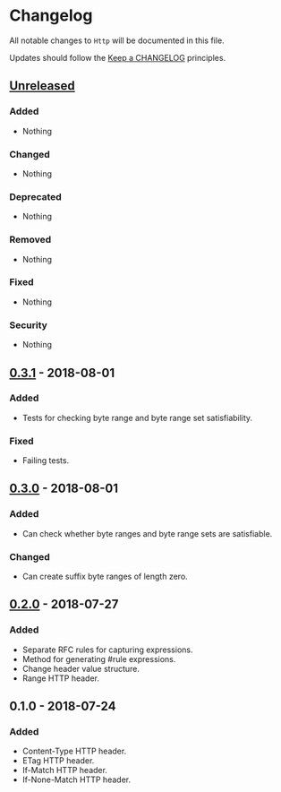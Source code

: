 # Changelog

All notable changes to `Http` will be documented in this file.

Updates should follow the [Keep a CHANGELOG](http://keepachangelog.com/) principles.

## [Unreleased](https://github.com/Stadly/HttpTest/compare/v0.3.1...HEAD)

### Added
- Nothing

### Changed
- Nothing

### Deprecated
- Nothing

### Removed
- Nothing

### Fixed
- Nothing

### Security
- Nothing

## [0.3.1](https://github.com/Stadly/HttpTest/compare/v0.3.0...v0.3.1) - 2018-08-01

### Added
- Tests for checking byte range and byte range set satisfiability.

### Fixed
- Failing tests.

## [0.3.0](https://github.com/Stadly/HttpTest/compare/v0.2.0...v0.3.0) - 2018-08-01

### Added
- Can check whether byte ranges and byte range sets are satisfiable.

### Changed
- Can create suffix byte ranges of length zero.

## [0.2.0](https://github.com/Stadly/HttpTest/compare/v0.1.0...v0.2.0) - 2018-07-27

### Added
- Separate RFC rules for capturing expressions.
- Method for generating #rule expressions.
- Change header value structure.
- Range HTTP header.

## 0.1.0 - 2018-07-24

### Added
- Content-Type HTTP header.
- ETag HTTP header.
- If-Match HTTP header.
- If-None-Match HTTP header.

